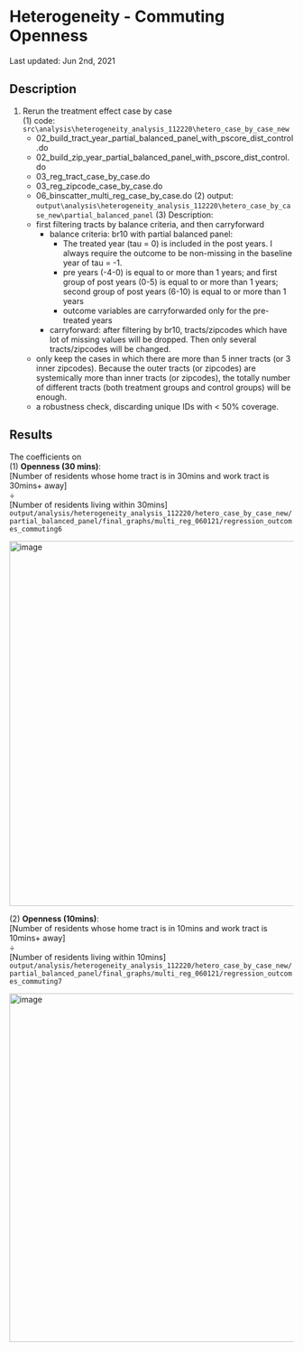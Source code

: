 # Heterogeneity - Commuting Openness
Last updated: Jun 2nd, 2021

## Description

1. Rerun the treatment effect case by case  
    (1) code: `src\analysis\heterogeneity_analysis_112220\hetero_case_by_case_new`  
    + 02_build_tract_year_partial_balanced_panel_with_pscore_dist_control.do
    + 02_build_zip_year_partial_balanced_panel_with_pscore_dist_control.do
    + 03_reg_tract_case_by_case.do
    + 03_reg_zipcode_case_by_case.do
    + 06_binscatter_multi_reg_case_by_case.do
    (2) output: `output\analysis\heterogeneity_analysis_112220\hetero_case_by_case_new\partial_balanced_panel`
    (3) Description:
    + first filtering tracts by balance criteria, and then carryforward
        + balance criteria: br10 with partial balanced panel: 
            + The treated year (tau = 0) is included in the post years. I always require the outcome to be non-missing in the baseline year of tau = -1.
            + pre years (-4-0) is equal to or more than 1 years; and first group of post years (0-5) is equal to or more than 1 years; second group of post years (6-10) is equal to or more than 1 years
            + outcome variables are carryforwarded only for the pre-treated years
        + carryforward: after filtering by br10, tracts/zipcodes which have lot of missing values will be dropped. Then only several tracts/zipcodes will be changed.
    + only keep the cases in which there are more than 5 inner tracts (or 3 inner zipcodes). Because the outer tracts (or zipcodes) are systemically more than inner tracts (or zipcodes), the totally number of different tracts (both treatment groups and control groups) will be enough. 
    + a robustness check, discarding unique IDs with < 50% coverage.
    
## Results
The coefficients on  
(1) **Openness (30 mins)**:  
[Number of residents whose home tract is in 30mins and work tract is 30mins+ away]  
÷  
[Number of residents living within 30mins]  
`output/analysis/heterogeneity_analysis_112220/hetero_case_by_case_new/partial_balanced_panel/final_graphs/multi_reg_060121/regression_outcomes_commuting6`

<img width="647" alt="image" src="https://user-images.githubusercontent.com/81217775/120424014-26e93980-c39e-11eb-950f-9f6ca6f826ad.png">

(2) **Openness (10mins)**:  
[Number of residents whose home tract is in 10mins and work tract is 10mins+ away]  
÷  
[Number of residents living within 10mins]  
`output/analysis/heterogeneity_analysis_112220/hetero_case_by_case_new/partial_balanced_panel/final_graphs/multi_reg_060121/regression_outcomes_commuting7`

<img width="618" alt="image" src="https://user-images.githubusercontent.com/81217775/120423836-c954ed00-c39d-11eb-8ee7-1d27cff3d6c2.png">

